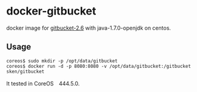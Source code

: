 # docker-gitbucket

docker image for [gitbucket-2.6](https://github.com/takezoe/gitbucket) with java-1.7.0-openjdk on centos.

## Usage

```
coreos$ sudo mkdir -p /opt/data/gitbucket
coreos$ docker run -d -p 8080:8080 -v /opt/data/gitbucket:/gitbucket sken/gitbucket
```

It tested in CoreOS　444.5.0. 
